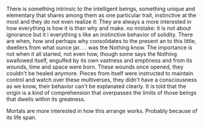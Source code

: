 There is something intrinsic to the intelligent beings, something unique and elementary that shares among them as one particular trait, instinctive at the most and they do not even realize it: They are always a more interested in how everything is how it is than why and make. no mistake: it is not about ignorance but it i everything s like an instinctive behavior of solidity.
There are when, how and perhaps why consolidates to the present an to this little, dwellers from what ounce jar.  .     . was the Nothing know. The importance is not when it all started, not even how, though some says the Nothing swallowed itself, engulfed by its own vastness and emptiness and from its wounds, time and space were born. These wounds once opened, they couldn't be healed anymore. Pieces from itself were instructed to maintain control and watch over these multiverses, they didn't have a consciousness as we know, their behavior can't be explanated clearly. It is told that the origin is a kind of comprehension that overpasses the limits of those beings that dwells within its greatness.

Mortals are more interested in how this arrange works. Probably because of its life span. 
